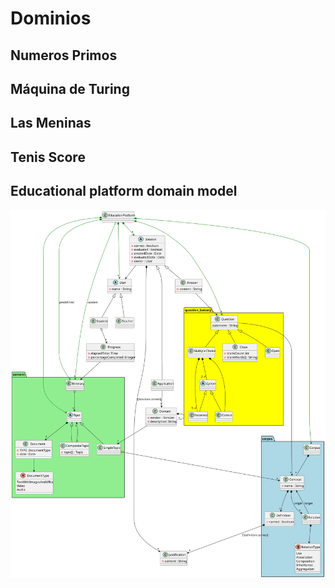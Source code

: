 # Dominios

## Numeros Primos

## Máquina de Turing

## Las Meninas

## Tenis Score

## Educational platform domain model

![image info](../out/Diagrams/1.8.-Modelado/Diagrams/EducationPlatform/Domain/EducationPlatformDomain.svg)